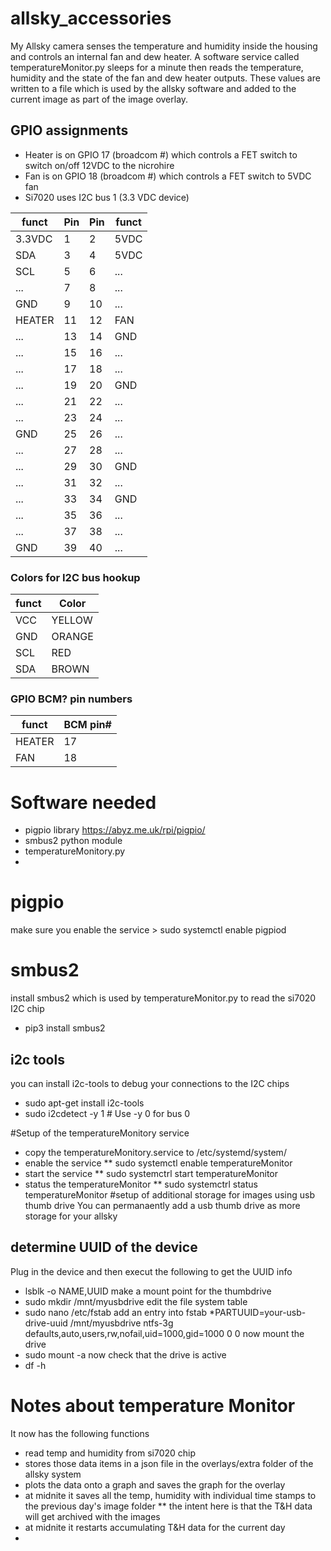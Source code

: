 # allsky_accessories
My Allsky camera senses the temperature and humidity inside the housing and controls an internal fan and dew heater.
A software service called temperatureMonitor.py sleeps for a minute then reads the temperature, humidity and the state of the fan and dew heater outputs. These values are written to a file which is used by the allsky software and added to the current image as part of the image overlay.

## GPIO assignments 
* Heater is on GPIO 17 (broadcom #) which controls a FET switch to switch on/off 12VDC to the nicrohire
* Fan is on GPIO 18 (broadcom #) which controls a FET switch to 5VDC fan 
* Si7020 uses I2C bus 1 (3.3 VDC device)



| funct  | Pin                | Pin    | funct  |                          
|--------|--------------------|--------|--------|              
| 3.3VDC | 1                  | 2      | 5VDC   |              
| SDA    | 3                  | 4      | 5VDC   |             
| SCL   | 5                  | 6      | ...   |
| ...    | 7                | 8    | ...    |
| GND    | 9                | 10    | ...    |
| HEATER    | 11                | 12    | FAN    |
| ...    | 13                | 14    | GND    |
| ...    | 15                | 16    | ...    |
| ...    | 17                | 18    | ...    |
| ...    | 19                | 20    | GND    |
| ...    | 21                | 22    | ...    |
| ...    | 23                | 24    | ...    |
| GND    | 25                | 26    | ...    |
| ...    | 27                | 28    | ...    |
| ...    | 29                | 30    | GND    |
| ...    | 31                | 32    | ...    |
| ...    | 33                | 34    | GND    |
| ...    | 35                | 36    | ...    |
| ...    | 37                | 38    | ...    |
| GND    | 39                | 40    | ...    |


### Colors for I2C bus hookup

| funct | Color |
|-------|-------|
| VCC | YELLOW |
| GND | ORANGE |
| SCL | RED |
| SDA| BROWN |


### GPIO BCM? pin numbers

| funct | BCM pin# |
|-------|-------|
| HEATER | 17 |
| FAN    | 18 |


# Software needed
* pigpio library https://abyz.me.uk/rpi/pigpio/
* smbus2 python module
* temperatureMonitory.py 
* 

# pigpio
make sure you enable the service > sudo systemctl enable pigpiod 

# smbus2 
install smbus2 which is used by temperatureMonitor.py to read the si7020 I2C chip
* pip3 install smbus2
## i2c tools
you can install i2c-tools to debug your connections to the I2C chips
* sudo apt-get install i2c-tools
* sudo i2cdetect -y 1   # Use -y 0 for bus 0

#Setup of the temperatureMonitory service
* copy the temperatureMonitory.service to /etc/systemd/system/
* enable the service
** sudo systemctl enable temperatureMonitor
* start the service
** sudo systemctrl start temperatureMonitor
* status the temperatureMonitor
** sudo systemctrl status temperatureMonitor
#setup of additional storage for images using usb thumb drive
You can permanaently add a usb thumb drive as more storage for your allsky
## determine UUID of the device
Plug in the device and then execut the following to get the UUID info
* lsblk -o NAME,UUID
make a mount point for the thumbdrive
* sudo mkdir /mnt/myusbdrive
edit the file system table
* sudo nano /etc/fstab
add an entry into fstab
*PARTUUID=your-usb-drive-uuid /mnt/myusbdrive ntfs-3g defaults,auto,users,rw,nofail,uid=1000,gid=1000 0 0
now mount the drive
* sudo mount -a
now check that the drive is active
* df -h

# Notes about temperature Monitor
It now has the following functions
* read temp and humidity from si7020 chip
* stores those data items in a json file in the overlays/extra folder of the allsky system
* plots the data onto a graph and saves the graph for the overlay
* at midnite it saves all the temp, humidity with individual time stamps to the previous day's image folder
  ** the intent here is that the T&H data will get archived with the images
* at midnite it restarts accumulating T&H data for the current day
* 






